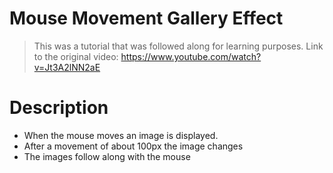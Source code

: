# Mouse Movement Gallery Effect

> This was a tutorial that was followed along for learning purposes.
> Link to the original video: https://www.youtube.com/watch?v=Jt3A2lNN2aE

# Description

- When the mouse moves an image is displayed.
- After a movement of about 100px the image changes
- The images follow along with the mouse

